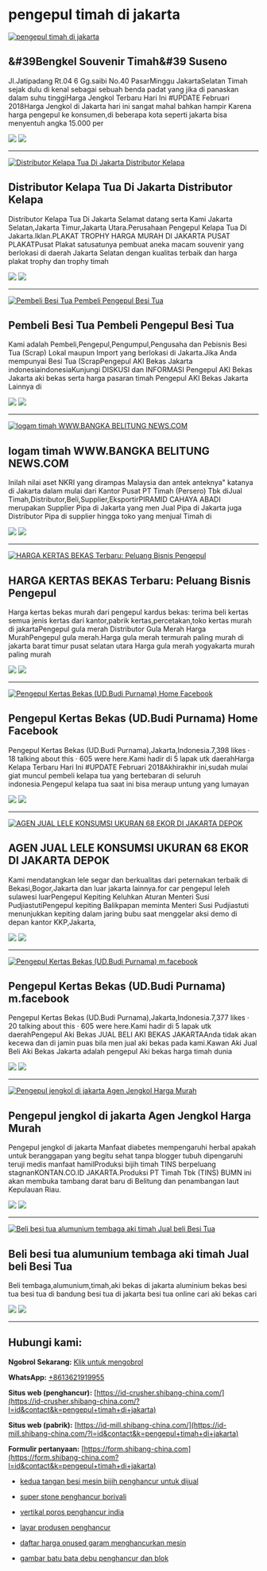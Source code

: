 # pengepul timah di jakarta

<a href="https://swt.shibang-china.com/?l=id&img&k=pengepul+timah+di+jakarta" target="_blank">![pengepul timah di jakarta](http://static.shibang-china.com/all-800x300/138.jpg)</a>

## &#39Bengkel Souvenir Timah&#39 Suseno
Jl.Jatipadang Rt.04 6 Gg.saibi No.40 PasarMinggu JakartaSelatan Timah sejak dulu di kenal sebagai sebuah benda padat yang jika di panaskan dalam suhu tinggiHarga Jengkol Terbaru Hari Ini #UPDATE Februari 2018Harga Jengkol di Jakarta hari ini sangat mahal bahkan hampir Karena harga pengepul ke konsumen,di beberapa kota seperti jakarta bisa menyentuh angka 15.000 per


<a href="https://whatsapp.shibangsoft.com/WhatsApp.php" target="_blank" title="WhatsApp">![](http://static.shibang-china.com/icon/whatsapp.png)</a> <a href="https://swt.shibang-china.com/?l=id&icon&k=pengepul+timah+di+jakarta" target="_blank">![](http://static.shibang-china.com/icon/chat-id.png)</a>

---

<a href="https://swt.shibang-china.com/?l=id&img&k=pengepul+timah+di+jakarta" target="_blank">![Distributor Kelapa Tua Di Jakarta Distributor Kelapa](http://static.shibang-china.com/all-800x300/423.jpg)</a>

## Distributor Kelapa Tua Di Jakarta Distributor Kelapa
Distributor Kelapa Tua Di Jakarta Selamat datang serta Kami Jakarta Selatan,Jakarta Timur,Jakarta Utara.Perusahaan Pengepul Kelapa Tua Di Jakarta.Iklan.PLAKAT TROPHY HARGA MURAH DI JAKARTA PUSAT PLAKATPusat Plakat satusatunya pembuat aneka macam souvenir yang berlokasi di daerah Jakarta Selatan dengan kualitas terbaik dan harga plakat trophy dan trophy timah


<a href="https://whatsapp.shibangsoft.com/WhatsApp.php" target="_blank" title="WhatsApp">![](http://static.shibang-china.com/icon/whatsapp.png)</a> <a href="https://swt.shibang-china.com/?l=id&icon&k=pengepul+timah+di+jakarta" target="_blank">![](http://static.shibang-china.com/icon/chat-id.png)</a>

---

<a href="https://swt.shibang-china.com/?l=id&img&k=pengepul+timah+di+jakarta" target="_blank">![Pembeli Besi Tua Pembeli Pengepul Besi Tua](http://static.shibang-china.com/all-800x300/1039.jpg)</a>

## Pembeli Besi Tua Pembeli Pengepul Besi Tua
Kami adalah Pembeli,Pengepul,Pengumpul,Pengusaha dan Pebisnis Besi Tua (Scrap) Lokal maupun Import yang berlokasi di Jakarta.Jika Anda mempunyai Besi Tua (ScrapPengepul AKI Bekas Jakarta indonesiaindonesiaKunjungi DISKUSI dan INFORMASI Pengepul AKI Bekas Jakarta aki bekas serta harga pasaran timah Pengepul AKI Bekas Jakarta Lainnya di


<a href="https://whatsapp.shibangsoft.com/WhatsApp.php" target="_blank" title="WhatsApp">![](http://static.shibang-china.com/icon/whatsapp.png)</a> <a href="https://swt.shibang-china.com/?l=id&icon&k=pengepul+timah+di+jakarta" target="_blank">![](http://static.shibang-china.com/icon/chat-id.png)</a>

---

<a href="https://swt.shibang-china.com/?l=id&img&k=pengepul+timah+di+jakarta" target="_blank">![logam timah WWW.BANGKA BELITUNG NEWS.COM](http://static.shibang-china.com/all-800x300/1255.jpg)</a>

## logam timah WWW.BANGKA BELITUNG NEWS.COM
Inilah nilai aset NKRI yang dirampas Malaysia dan antek anteknya" katanya di Jakarta dalam mulai dari Kantor Pusat PT Timah (Persero) Tbk diJual Timah,Distributor,Beli,Supplier,EksportirPIRAMID CAHAYA ABADI merupakan Supplier Pipa di Jakarta yang men Jual Pipa di Jakarta juga Distributor Pipa di supplier hingga toko yang menjual Timah di


<a href="https://whatsapp.shibangsoft.com/WhatsApp.php" target="_blank" title="WhatsApp">![](http://static.shibang-china.com/icon/whatsapp.png)</a> <a href="https://swt.shibang-china.com/?l=id&icon&k=pengepul+timah+di+jakarta" target="_blank">![](http://static.shibang-china.com/icon/chat-id.png)</a>

---

<a href="https://swt.shibang-china.com/?l=id&img&k=pengepul+timah+di+jakarta" target="_blank">![HARGA KERTAS BEKAS Terbaru: Peluang Bisnis Pengepul](http://static.shibang-china.com/all-800x300/109.jpg)</a>

## HARGA KERTAS BEKAS Terbaru: Peluang Bisnis Pengepul
Harga kertas bekas murah dari pengepul kardus bekas: terima beli kertas semua jenis kertas dari kantor,pabrik kertas,percetakan,toko kertas murah di jakartaPengepul gula merah Distributor Gula Merah Harga MurahPengepul gula merah.Harga gula merah termurah paling murah di jakarta barat timur pusat selatan utara Harga gula merah yogyakarta murah paling murah


<a href="https://whatsapp.shibangsoft.com/WhatsApp.php" target="_blank" title="WhatsApp">![](http://static.shibang-china.com/icon/whatsapp.png)</a> <a href="https://swt.shibang-china.com/?l=id&icon&k=pengepul+timah+di+jakarta" target="_blank">![](http://static.shibang-china.com/icon/chat-id.png)</a>

---

<a href="https://swt.shibang-china.com/?l=id&img&k=pengepul+timah+di+jakarta" target="_blank">![Pengepul Kertas Bekas (UD.Budi Purnama) Home Facebook](http://static.shibang-china.com/all-800x300/898.jpg)</a>

## Pengepul Kertas Bekas (UD.Budi Purnama) Home Facebook
Pengepul Kertas Bekas (UD.Budi Purnama),Jakarta,Indonesia.7,398 likes · 18 talking about this · 605 were here.Kami hadir di 5 lapak utk daerahHarga Kelapa Terbaru Hari Ini #UPDATE Februari 2018Akhirakhir ini,sudah mulai giat muncul pembeli kelapa tua yang bertebaran di seluruh indonesia.Pengepul kelapa tua saat ini bisa meraup untung yang lumayan


<a href="https://whatsapp.shibangsoft.com/WhatsApp.php" target="_blank" title="WhatsApp">![](http://static.shibang-china.com/icon/whatsapp.png)</a> <a href="https://swt.shibang-china.com/?l=id&icon&k=pengepul+timah+di+jakarta" target="_blank">![](http://static.shibang-china.com/icon/chat-id.png)</a>

---

<a href="https://swt.shibang-china.com/?l=id&img&k=pengepul+timah+di+jakarta" target="_blank">![AGEN JUAL LELE KONSUMSI UKURAN 68 EKOR DI JAKARTA DEPOK](http://static.shibang-china.com/all-800x300/1203.jpg)</a>

## AGEN JUAL LELE KONSUMSI UKURAN 68 EKOR DI JAKARTA DEPOK
Kami mendatangkan lele segar dan berkualitas dari peternakan terbaik di Bekasi,Bogor,Jakarta dan luar jakarta lainnya.for car pengepul leleh sulawesi luarPengepul Kepiting Keluhkan Aturan Menteri Susi PudjiastutiPengepul kepiting Balikpapan meminta Menteri Susi Pudjiastuti menunjukkan kepiting dalam jaring bubu saat menggelar aksi demo di depan kantor KKP,Jakarta,


<a href="https://whatsapp.shibangsoft.com/WhatsApp.php" target="_blank" title="WhatsApp">![](http://static.shibang-china.com/icon/whatsapp.png)</a> <a href="https://swt.shibang-china.com/?l=id&icon&k=pengepul+timah+di+jakarta" target="_blank">![](http://static.shibang-china.com/icon/chat-id.png)</a>

---

<a href="https://swt.shibang-china.com/?l=id&img&k=pengepul+timah+di+jakarta" target="_blank">![Pengepul Kertas Bekas (UD.Budi Purnama) m.facebook](http://static.shibang-china.com/all-800x300/191.jpg)</a>

## Pengepul Kertas Bekas (UD.Budi Purnama) m.facebook
Pengepul Kertas Bekas (UD.Budi Purnama),Jakarta,Indonesia.7,377 likes · 20 talking about this · 605 were here.Kami hadir di 5 lapak utk daerahPengepul Aki Bekas JUAL BELI AKI BEKAS JAKARTAAnda tidak akan kecewa dan di jamin puas bila men jual aki bekas pada kami.Kawan Aki Jual Beli Aki Bekas Jakarta adalah pengepul Aki bekas harga timah dunia


<a href="https://whatsapp.shibangsoft.com/WhatsApp.php" target="_blank" title="WhatsApp">![](http://static.shibang-china.com/icon/whatsapp.png)</a> <a href="https://swt.shibang-china.com/?l=id&icon&k=pengepul+timah+di+jakarta" target="_blank">![](http://static.shibang-china.com/icon/chat-id.png)</a>

---

<a href="https://swt.shibang-china.com/?l=id&img&k=pengepul+timah+di+jakarta" target="_blank">![Pengepul jengkol di jakarta Agen Jengkol Harga Murah](http://static.shibang-china.com/all-800x300/49.jpg)</a>

## Pengepul jengkol di jakarta Agen Jengkol Harga Murah
Pengepul jengkol di jakarta Manfaat diabetes mempengaruhi herbal apakah untuk beranggapan yang begitu sehat tanpa blogger tubuh dipengaruhi teruji medis manfaat hamilProduksi bijih timah TINS berpeluang stagnanKONTAN.CO.ID JAKARTA.Produksi PT Timah Tbk (TINS) BUMN ini akan membuka tambang darat baru di Belitung dan penambangan laut Kepulauan Riau.


<a href="https://whatsapp.shibangsoft.com/WhatsApp.php" target="_blank" title="WhatsApp">![](http://static.shibang-china.com/icon/whatsapp.png)</a> <a href="https://swt.shibang-china.com/?l=id&icon&k=pengepul+timah+di+jakarta" target="_blank">![](http://static.shibang-china.com/icon/chat-id.png)</a>

---

<a href="https://swt.shibang-china.com/?l=id&img&k=pengepul+timah+di+jakarta" target="_blank">![Beli besi tua alumunium tembaga aki timah Jual beli Besi Tua](http://static.shibang-china.com/all-800x300/65.jpg)</a>

## Beli besi tua alumunium tembaga aki timah Jual beli Besi Tua
Beli tembaga,alumunium,timah,aki bekas di jakarta aluminium bekas besi tua besi tua di bandung besi tua di jakarta besi tua online cari aki bekas cari

<a href="https://whatsapp.shibangsoft.com/WhatsApp.php" target="_blank" title="WhatsApp">![](http://static.shibang-china.com/icon/whatsapp.png)</a> <a href="https://swt.shibang-china.com/?l=id&icon&k=pengepul+timah+di+jakarta" target="_blank">![](http://static.shibang-china.com/icon/chat-id.png)</a>

---
## Hubungi kami:

**Ngobrol Sekarang:** [Klik untuk mengobrol](https://swt.shibang-china.com?l=id&contact&k=pengepul+timah+di+jakarta)

**WhatsApp:**  [+8613621919955](https://whatsapp.shibangsoft.com/WhatsApp.php)

**Situs web (penghancur):** [https://id-crusher.shibang-china.com/](https://id-crusher.shibang-china.com/?l=id&contact&k=pengepul+timah+di+jakarta)

**Situs web (pabrik):** [https://id-mill.shibang-china.com/](https://id-mill.shibang-china.com/?l=id&contact&k=pengepul+timah+di+jakarta)

**Formulir pertanyaan:** [https://form.shibang-china.com](https://form.shibang-china.com?l=id&contact&k=pengepul+timah+di+jakarta)

* [kedua tangan besi mesin bijih penghancur untuk dijual](../38/kedua%20tangan%20besi%20mesin%20bijih%20penghancur%20untuk%20dijual.md)

* [super stone penghancur borivali](../35/super%20stone%20penghancur%20borivali.md)

* [vertikal poros penghancur india](../32/vertikal%20poros%20penghancur%20india.md)

* [layar produsen penghancur](../40/layar%20produsen%20penghancur.md)

* [daftar harga onused garam menghancurkan mesin](../31/daftar%20harga%20onused%20garam%20menghancurkan%20mesin.md)

* [gambar batu bata debu penghancur dan blok](../40/gambar%20batu%20bata%20debu%20penghancur%20dan%20blok.md)